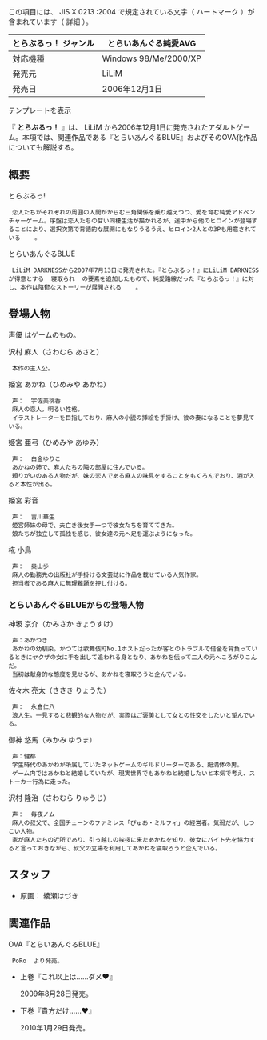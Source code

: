 この項目には、  JIS X 0213  :2004 で規定されている文字（  ハートマーク  ）が含まれています（  詳細  ）。

とらぶるっ！  ジャンル  |  とらいあんぐる純愛AVG   
---|---  
対応機種  |  Windows 98/Me/2000/XP   
発売元  |  LiLiM   
発売日  |  2006年12月1日   
テンプレートを表示  
  
『 **とらぶるっ！** 』は、  LiLiM
から2006年12月1日に発売されたアダルトゲーム。本項では、関連作品である『とらいあんぐるBLUE』およびそのOVA化作品についても解説する。

##  概要  

とらぶるっ!

     恋人たちがそれぞれの周囲の人間がからむ三角関係を乗り越えつつ、愛を育む純愛アドベンチャーゲーム。序盤は恋人たちの甘い同棲生活が描かれるが、途中から他のヒロインが登場することにより、選択次第で背徳的な展開にもなりうるうえ、ヒロイン2人との3Pも用意されている    。 
とらいあんぐるBLUE

     LiLiM DARKNESSから2007年7月13日に発売された。『とらぶるっ！』にLiLiM DARKNESSが得意とする  寝取られ  の要素を追加したもので、純愛路線だった『とらぶるっ！』に対し、本作は陰鬱なストーリーが展開される    。 

##  登場人物  

声優  はゲームのもの。

沢村 麻人（さわむら あさと）

     本作の主人公。 
姫宮 あかね（ひめみや あかね）

     声：  宇佐美桃香 
     麻人の恋人。明るい性格。 
     イラストレーターを目指しており、麻人の小説の挿絵を手掛け、彼の妻になることを夢見ている。 
姫宮 亜弓（ひめみや あゆみ）

     声：  白金ゆりこ 
     あかねの姉で、麻人たちの隣の部屋に住んでいる。 
     頼りがいのある人物だが、妹の恋人である麻人の味見をすることをもくろんでおり、酒が入ると本性が出る。 
姫宮 彩音

     声：  吉川華生 
     姫宮姉妹の母で、夫亡き後女手一つで彼女たちを育ててきた。 
     娘たちが独立して孤独を感じ、彼女達の元へ足を運ぶようになった。 
椛 小鳥

     声：  奥山歩 
     麻人の勤務先の出版社が手掛ける文芸誌に作品を載せている人気作家。 
     担当者である麻人に無理難題を押し付ける。 

###  とらいあんぐるBLUEからの登場人物  

神坂 京介（かみさか きょうすけ）

     声：あかつき 
     あかねの幼馴染。かつては歌舞伎町No.1ホストだったが客とのトラブルで借金を背負っているときにヤクザの女に手を出して追われる身となり、あかねを伝って二人の元へころがりこんだ。 
     当初は献身的な態度を見せるが、あかねを寝取ろうと企んでいる。 
佐々木 亮太（ささき りょうた）

     声：  永倉仁八 
     浪人生。一見すると悲観的な人物だが、実際はご褒美として女との性交をしたいと望んでいる。 
御神 悠馬（みかみ ゆうま）

     声：健都 
     学生時代のあかねが所属していたネットゲームのギルドリーダーである、肥満体の男。 
     ゲーム内ではあかねと結婚していたが、現実世界でもあかねと結婚したいと本気で考え、ストーカー行為に走った。 
沢村 隆治（さわむら りゅうじ）

     声：  毎夜ノム 
     麻人の叔父で、全国チェーンのファミレス「ぴゅあ・ミルフィ」の経営者。気弱だが、しつこい人物。 
     家が麻人たちの近所であり、引っ越しの挨拶に来たあかねを知り、彼女にバイト先を協力すると言っておきながら、叔父の立場を利用してあかねを寝取ろうと企んでいる。 

##  スタッフ  

  * 原画：  綾瀬はづき 

##  関連作品  

OVA『とらいあんぐるBLUE』

     PoRo  より発売。 

  * 上巻『これ以上は……ダメ♥』 

     2009年8月28日発売。 

  * 下巻『貴方だけ……♥』 

     2010年1月29日発売。 

